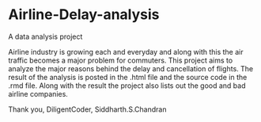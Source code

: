# Airline-Delay-analysis
A data analysis project

Airline industry is growing each and everyday and along with this the air traffic becomes a major problem for commuters. This project aims to analyze the major reasons behind the delay and cancellation of flights. The result of the analysis is posted in the .html file and the source code in the .rmd file. Along with the result the project also lists out the good and bad airline companies. 

Thank you,
DiligentCoder,
Siddharth.S.Chandran
